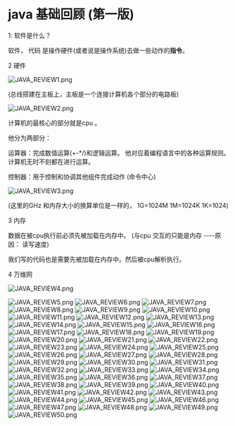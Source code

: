 # java 基础回顾 (第一版)



1: 软件是什么？

 软件， 代码 是操作硬件(或者说是操作系统)去做一些动作的**指令**。

2 硬件

![JAVA_REVIEW1.png](https://github.com/zhaodahan/zhao_Note/blob/master/wiki_img/JAVA_REVIEW1.png?raw=true)

(总线搭建在主板上，主板是一个连接计算机各个部分的电路板)

![JAVA_REVIEW2.png](https://github.com/zhaodahan/zhao_Note/blob/master/wiki_img/JAVA_REVIEW2.png?raw=true)

计算机的最核心的部分就是cpu 。 

他分为两部分：

运算器：完成数值运算(+-*/)和逻辑运算。 他对应着编程语言中的各种运算规则。 计算机无时不刻都在进行运算。

控制器：用于控制和协调其他组件完成动作 (命令中心)

![JAVA_REVIEW3.png](https://github.com/zhaodahan/zhao_Note/blob/master/wiki_img/JAVA_REVIEW3.png?raw=true)

(这里的GHz 和内存大小的换算单位是一样的， 1G=1024M 1M=1024K  1K=1024)



3 内存

数据在被cpu执行前必须先被加载在内存中。  (与cpu 交互的只能是内存 ----原因： 读写速度)

我们写的代码也是需要先被加载在内存中。然后被cpu解析执行。



4 万维网

![JAVA_REVIEW4.png](https://github.com/zhaodahan/zhao_Note/blob/master/wiki_img/JAVA_REVIEW4.png?raw=true)






![JAVA_REVIEW5.png](https://github.com/zhaodahan/zhao_Note/blob/master/wiki_img/JAVA_REVIEW5.png?raw=true)
![JAVA_REVIEW6.png](https://github.com/zhaodahan/zhao_Note/blob/master/wiki_img/JAVA_REVIEW6.png?raw=true)
![JAVA_REVIEW7.png](https://github.com/zhaodahan/zhao_Note/blob/master/wiki_img/JAVA_REVIEW7.png?raw=true)
![JAVA_REVIEW8.png](https://github.com/zhaodahan/zhao_Note/blob/master/wiki_img/JAVA_REVIEW8.png?raw=true)
![JAVA_REVIEW9.png](https://github.com/zhaodahan/zhao_Note/blob/master/wiki_img/JAVA_REVIEW9.png?raw=true)
![JAVA_REVIEW10.png](https://github.com/zhaodahan/zhao_Note/blob/master/wiki_img/JAVA_REVIEW10.png?raw=true)
![JAVA_REVIEW11.png](https://github.com/zhaodahan/zhao_Note/blob/master/wiki_img/JAVA_REVIEW11.png?raw=true)
![JAVA_REVIEW12.png](https://github.com/zhaodahan/zhao_Note/blob/master/wiki_img/JAVA_REVIEW12.png?raw=true)
![JAVA_REVIEW13.png](https://github.com/zhaodahan/zhao_Note/blob/master/wiki_img/JAVA_REVIEW13.png?raw=true)
![JAVA_REVIEW14.png](https://github.com/zhaodahan/zhao_Note/blob/master/wiki_img/JAVA_REVIEW14.png?raw=true)
![JAVA_REVIEW15.png](https://github.com/zhaodahan/zhao_Note/blob/master/wiki_img/JAVA_REVIEW15.png?raw=true)
![JAVA_REVIEW16.png](https://github.com/zhaodahan/zhao_Note/blob/master/wiki_img/JAVA_REVIEW16.png?raw=true)
![JAVA_REVIEW17.png](https://github.com/zhaodahan/zhao_Note/blob/master/wiki_img/JAVA_REVIEW17.png?raw=true)
![JAVA_REVIEW18.png](https://github.com/zhaodahan/zhao_Note/blob/master/wiki_img/JAVA_REVIEW18.png?raw=true)
![JAVA_REVIEW19.png](https://github.com/zhaodahan/zhao_Note/blob/master/wiki_img/JAVA_REVIEW19.png?raw=true)
![JAVA_REVIEW20.png](https://github.com/zhaodahan/zhao_Note/blob/master/wiki_img/JAVA_REVIEW20.png?raw=true)
![JAVA_REVIEW21.png](https://github.com/zhaodahan/zhao_Note/blob/master/wiki_img/JAVA_REVIEW21.png?raw=true)
![JAVA_REVIEW22.png](https://github.com/zhaodahan/zhao_Note/blob/master/wiki_img/JAVA_REVIEW22.png?raw=true)
![JAVA_REVIEW23.png](https://github.com/zhaodahan/zhao_Note/blob/master/wiki_img/JAVA_REVIEW23.png?raw=true)
![JAVA_REVIEW24.png](https://github.com/zhaodahan/zhao_Note/blob/master/wiki_img/JAVA_REVIEW24.png?raw=true)
![JAVA_REVIEW25.png](https://github.com/zhaodahan/zhao_Note/blob/master/wiki_img/JAVA_REVIEW25.png?raw=true)
![JAVA_REVIEW26.png](https://github.com/zhaodahan/zhao_Note/blob/master/wiki_img/JAVA_REVIEW26.png?raw=true)
![JAVA_REVIEW27.png](https://github.com/zhaodahan/zhao_Note/blob/master/wiki_img/JAVA_REVIEW27.png?raw=true)
![JAVA_REVIEW28.png](https://github.com/zhaodahan/zhao_Note/blob/master/wiki_img/JAVA_REVIEW28.png?raw=true)
![JAVA_REVIEW29.png](https://github.com/zhaodahan/zhao_Note/blob/master/wiki_img/JAVA_REVIEW29.png?raw=true)
![JAVA_REVIEW30.png](https://github.com/zhaodahan/zhao_Note/blob/master/wiki_img/JAVA_REVIEW30.png?raw=true)
![JAVA_REVIEW31.png](https://github.com/zhaodahan/zhao_Note/blob/master/wiki_img/JAVA_REVIEW31.png?raw=true)
![JAVA_REVIEW32.png](https://github.com/zhaodahan/zhao_Note/blob/master/wiki_img/JAVA_REVIEW32.png?raw=true)
![JAVA_REVIEW33.png](https://github.com/zhaodahan/zhao_Note/blob/master/wiki_img/JAVA_REVIEW33.png?raw=true)
![JAVA_REVIEW34.png](https://github.com/zhaodahan/zhao_Note/blob/master/wiki_img/JAVA_REVIEW34.png?raw=true)
![JAVA_REVIEW35.png](https://github.com/zhaodahan/zhao_Note/blob/master/wiki_img/JAVA_REVIEW35.png?raw=true)
![JAVA_REVIEW36.png](https://github.com/zhaodahan/zhao_Note/blob/master/wiki_img/JAVA_REVIEW36.png?raw=true)
![JAVA_REVIEW37.png](https://github.com/zhaodahan/zhao_Note/blob/master/wiki_img/JAVA_REVIEW37.png?raw=true)
![JAVA_REVIEW38.png](https://github.com/zhaodahan/zhao_Note/blob/master/wiki_img/JAVA_REVIEW38.png?raw=true)
![JAVA_REVIEW39.png](https://github.com/zhaodahan/zhao_Note/blob/master/wiki_img/JAVA_REVIEW39.png?raw=true)
![JAVA_REVIEW40.png](https://github.com/zhaodahan/zhao_Note/blob/master/wiki_img/JAVA_REVIEW40.png?raw=true)
![JAVA_REVIEW41.png](https://github.com/zhaodahan/zhao_Note/blob/master/wiki_img/JAVA_REVIEW41.png?raw=true)
![JAVA_REVIEW42.png](https://github.com/zhaodahan/zhao_Note/blob/master/wiki_img/JAVA_REVIEW42.png?raw=true)
![JAVA_REVIEW43.png](https://github.com/zhaodahan/zhao_Note/blob/master/wiki_img/JAVA_REVIEW43.png?raw=true)
![JAVA_REVIEW44.png](https://github.com/zhaodahan/zhao_Note/blob/master/wiki_img/JAVA_REVIEW44.png?raw=true)
![JAVA_REVIEW45.png](https://github.com/zhaodahan/zhao_Note/blob/master/wiki_img/JAVA_REVIEW45.png?raw=true)
![JAVA_REVIEW46.png](https://github.com/zhaodahan/zhao_Note/blob/master/wiki_img/JAVA_REVIEW46.png?raw=true)
![JAVA_REVIEW47.png](https://github.com/zhaodahan/zhao_Note/blob/master/wiki_img/JAVA_REVIEW47.png?raw=true)
![JAVA_REVIEW48.png](https://github.com/zhaodahan/zhao_Note/blob/master/wiki_img/JAVA_REVIEW48.png?raw=true)
![JAVA_REVIEW49.png](https://github.com/zhaodahan/zhao_Note/blob/master/wiki_img/JAVA_REVIEW49.png?raw=true)
![JAVA_REVIEW50.png](https://github.com/zhaodahan/zhao_Note/blob/master/wiki_img/JAVA_REVIEW50.png?raw=true)

